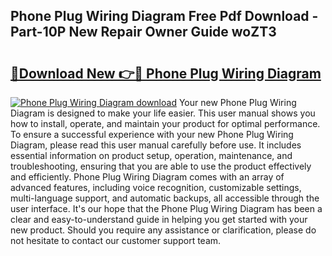 ## Phone Plug Wiring Diagram Free Pdf Download - Part-10P New Repair Owner Guide woZT3

# <h2><a href="http://dflbsa.blite.top/?on=Phone+Plug+Wiring+Diagram">🔗Download New 👉🔴 Phone Plug Wiring Diagram</a></h2>

[![Phone Plug Wiring Diagram download](https://i.imgur.com/lujVjoI.png)](http://dflbsa.blite.top/?on=Phone+Plug+Wiring+Diagram)
Your new Phone Plug Wiring Diagram is designed to make your life easier. This user manual shows you how to install, operate, and maintain your product for optimal performance. To ensure a successful experience with your new Phone Plug Wiring Diagram, please read this user manual carefully before use. It includes essential information on product setup, operation, maintenance, and troubleshooting, ensuring that you are able to use the product effectively and efficiently. Phone Plug Wiring Diagram comes with an array of advanced features, including voice recognition, customizable settings, multi-language support, and automatic backups, all accessible through the user interface. It's our hope that the Phone Plug Wiring Diagram has been a clear and easy-to-understand guide in helping you get started with your new product. Should you require any assistance or clarification, please do not hesitate to contact our customer support team.
